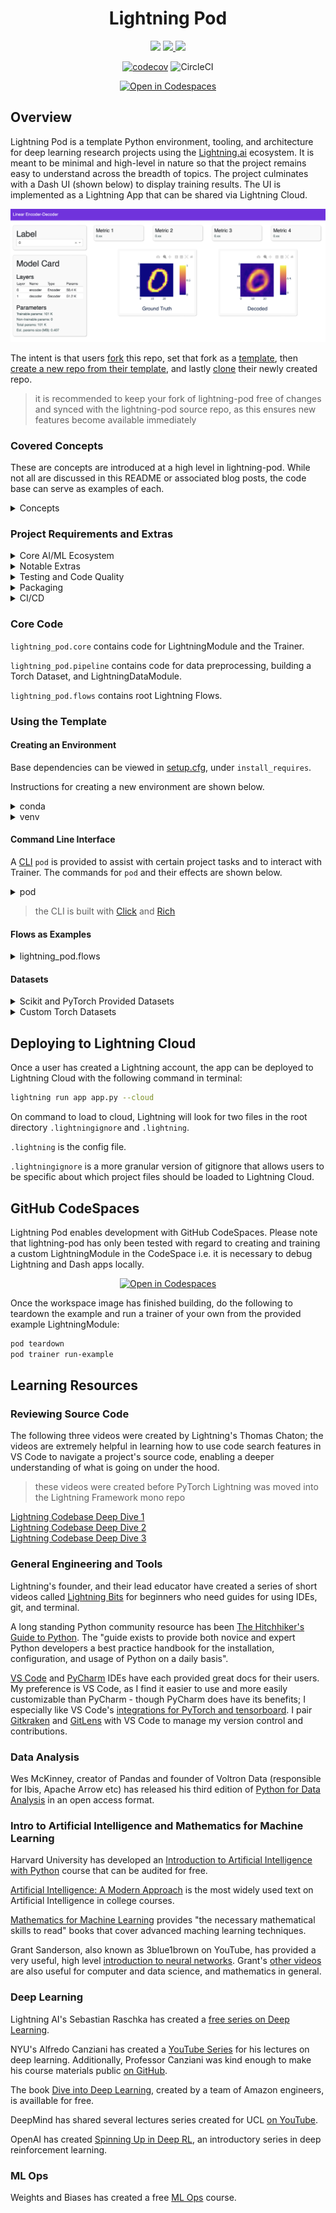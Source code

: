 <!-- # Copyright Justin R. Goheen.
#
# Licensed under the Apache License, Version 2.0 (the "License");
# you may not use this file except in compliance with the License.
# You may obtain a copy of the License at
#
#     http://www.apache.org/licenses/LICENSE-2.0
#
# Unless required by applicable law or agreed to in writing, software
# distributed under the License is distributed on an "AS IS" BASIS,
# WITHOUT WARRANTIES OR CONDITIONS OF ANY KIND, either express or implied.
# See the License for the specific language governing permissions and
# limitations under the License. -->

<div align="center">

# Lightning Pod

![](https://img.shields.io/badge/Python-3776AB?style=for-the-badge&logo=python&logoColor=white)
<a href="https://lightning.ai" ><img src ="https://img.shields.io/badge/-Lightning-792ee5?logo=pytorchlightning&logoColor=white" height="28"/> </a>
[![](https://raw.githubusercontent.com/wandb/assets/main/wandb-github-badge-28-gray.svg)](https://wandb.ai/justingoheen/lightning-examples-optuna?workspace=user-justingoheen)

[![codecov](https://codecov.io/gh/JustinGoheen/lightning-pod/branch/main/graph/badge.svg)](https://codecov.io/gh/JustinGoheen/lightning-pod)
![CircleCI](https://circleci.com/gh/JustinGoheen/lightning-pod.svg?style=shield)

[![Open in Codespaces](https://github.com/codespaces/badge.svg)](https://codespaces.new?repo=JustinGoheen/lightning-pod)

</div>

## Overview

Lightning Pod is a template Python environment, tooling, and architecture for deep learning research projects using the [Lightning.ai](https://lightning.ai) ecosystem. It is meant to be minimal and high-level in nature so that the project remains easy to understand across the breadth of topics. The project culminates with a Dash UI (shown below) to display training results. The UI is implemented as a Lightning App that can be shared via Lightning Cloud.

![](assets/dash_ui.png)

The intent is that users [fork](https://docs.github.com/en/get-started/quickstart/fork-a-repo) this repo, set that fork as a [template](https://docs.github.com/en/repositories/creating-and-managing-repositories/creating-a-template-repository), then [create a new repo from their template](https://docs.github.com/en/repositories/creating-and-managing-repositories/creating-a-repository-from-a-template), and lastly [clone](https://docs.github.com/en/repositories/creating-and-managing-repositories/cloning-a-repository) their newly created repo.

> it is recommended to keep your fork of lightning-pod free of changes and synced with the lightning-pod source repo, as this ensures new features become available immediately

### Covered Concepts

These are concepts are introduced at a high level in lightning-pod. While not all are discussed in this README or associated blog posts, the code base can serve as examples of each.

<details>
  <summary>Concepts</summary>

- _CI/CD_: `.github` and `.circleci` directories contain basic configs for running CircleCI and GitHub Action jobs.
- _Code Quality_: when installed correctly, the project will use pre-commit to format a user's code with [black](https://black.readthedocs.io/en/stable/) and [isort](https://pycqa.github.io/isort/). MyPy and PyTest are also available. Coverage will run pytest for commits to the default branch.
- _Packaging_: The current (Feb 18 2023) version uses methods provided by `setuptools` in `setup.py`, `setup.cfg`, and `pyproject.toml`. Some of these will be consolidated to reflect changes in Lightning to include [`ruff`](https://github.com/charliermarsh/ruff) as a tool. Basic use of `build` and `twine` for distribution via pypi can be found in the following [quickstart](https://setuptools.pypa.io/en/latest/userguide/quickstart.html).
- _AI/ML research project architecture_: while opinionated, this repo does provide a basic structure for research projects, and is certainly suitable for algorithm design research that will rely on datasets provided in torchvision, torchaudio, and torchtext. By architecture, I mean the location of directories such as `data`, `logs`, `models`, and `notebooks`. The source code is contained in `lightning_pod`, it's structure is formed from concepts found in Lightning's core projects, and in React projects given the inclusion of the `pages` module in the source directory and `assets` at root. The provided example does not account for distributed training or training with GPUs; however using PyTorch and PyTorch Lightning is preferable in single machine, CPU environments given neither will force researchers to change their code to accomodate for a specific tensor format (channel first or channel last) as other deep learning libraries may. Changing the correct flags in Trainer will enable distributed training in multi-device environments.
- _Experiment Management_: the project provides example of using [`wandb`](https://wandb.ai/site), [`tensorboard`](https://pytorch.org/tutorials/recipes/recipes/tensorboard_with_pytorch.html), and [`aim`](https://aimstack.io) to log hyperparameter optimization sweeps and training runs. The project also provides and example of using [Optuna](https://optuna.readthedocs.io/en/stable/) as a replacement for wandb's built-in Sweeps.
- _UIs and DataViz_: Any React app will be in a directory of its own at the project's root, and will be structured according to Next or Vite's setup. React apps may be created with a javascript utility or Pynecone.
- _CLIs_: a command line interface entrypoint `pod` serves as an example CLI. It is built with [click](https://click.palletsprojects.com/en/8.1.x/). The code for `pod` is found in `lightning_pod.cli.pod` and it is created in `setup.cfg`'s entry point option.

</details>

### Project Requirements and Extras

<details>
  <summary>Core AI/ML Ecosystem</summary>

These are the base frameworks. Many other tools (numpy, pyarrow etc) are installed as dependencies when installing the core dependencies.

- pytorch-lightning
- lightning-app
- lightning-trainging-studio (HPO)
- torchmetrics
- weights and biases
- optuna
- hydra
- plotly
- dash

</details>

<details>
  <summary>Notable Extras</summary>

These frameworks and libraries are installed when creating an environment from the provided requirements utilities.

- torchserve
- fastapi
- pydantic
- gunicorn
- uvicorn
- click
- rich
- pyarrow
- numpy

</details>

<details>
  <summary>Testing and Code Quality</summary>

- PyTest
- coverage
- MyPy
- Bandit
- Black
- isort
- pre-commit

</details>

<details>
  <summary>Packaging</summary>

- setuptools
- build
- twine

</details>

<details>
  <summary>CI/CD</summary>

- GitHub Actions
- CircleCI

</details>

### Core Code

`lightning_pod.core` contains code for LightningModule and the Trainer.

`lightning_pod.pipeline` contains code for data preprocessing, building a Torch Dataset, and LightningDataModule.

`lightning_pod.flows` contains root Lightning Flows.

### Using the Template

#### Creating an Environment

Base dependencies can be viewed in [setup.cfg](https://github.com/JustinGoheen/lightning-pod/blob/main/setup.cfg), under `install_requires`.

Instructions for creating a new environment are shown below.

<details>
  <summary>conda</summary>

Install [miniconda](https://docs.conda.io/en/latest/miniconda.html) if you do not already have it installed.

> m-series macOS users, it is recommended to use the `Miniconda3 macOS Apple M1 64-bit bash` installation

```sh
cd {{ path to clone }}
conda env create -f environment.yml
conda activate lightning-ai
pip install -e .
# if desired, install extras
pip install -r requirements/extras.txt
{{ set interpreter in IDE }}
```

</details>

<details>
  <summary>venv</summary>

[venv](https://docs.python.org/3/library/venv.html) is not something that needs to be installed; it is part of Python standard.

```sh
cd {{ path to clone }}
python3 -m venv venv/
# to activate on windows
venv\Scripts\activate.bat
# to activate on macos and Unix
source venv/bin/activate
# install lightning-pod
pip install -e .
# if desired, install extras
pip install -r requirements/extras.txt
{{ set interpreter in IDE }}
```

</details>

#### Command Line Interface

A [CLI](https://github.com/JustinGoheen/lightning-pod/blob/main/lightning_pod/cli/console.py) `pod` is provided to assist with certain project tasks and to interact with Trainer. The commands for `pod` and their effects are shown below.

<details>
  <summary>pod</summary>

`pod teardown` will destroy any existing data splits, saved predictions, logs, profilers, checkpoints, and ONNX. <br>

`pod trainer run-sweep` runs the Trainer along with an Optuna trial and logs with wandb. <br>

`pod bug-report` creates a bug report to [submit issues on GitHub](https://github.com/Lightning-AI/lightning/issues) for Lightning. the report is printed to screen in terminal, and generated as a markdown file for easy submission.

`pod seed` will remove boilerplate to allow users to begin their own projects.

Files removed by `pod seed`:

- cached MNIST data found in `data/cache/PodDataset`
- training splits found in `data/training_split`
- saved predictions found in `data/predictions`
- PyTorch Profiler logs found in `logs/profiler`
- TensorBoard logs found in `logs/logger`
- model checkpoints found in `models/checkpoints`
- persisted ONNX model found in `models/onnx`

The flow for creating new checkpoints and an ONNX model from the provided encoder-decoder looks like:

```sh
pod teardown
pod trainer run-hydra
```

Once the new Trainer has finished, the app can be viewed by running the following in terminal:

```sh
lightning run app app.py
```

</details>

> the CLI is built with [Click](https://click.palletsprojects.com/en/8.1.x/) and [Rich](https://github.com/Textualize/rich)

#### Flows as Examples

<details>
    <summary>lightning_pod.flows</summary>

The provided examples are lite introductions to [hydra](https://hydra.cc) and [wandb](https://wandb.ai/site). Examples of hyperparameter optimization with [lightning-training-studio](https://github.com/Lightning-AI/lightning-hpo) and [Optuna](https://optuna.readthedocs.io/en/stable/) will be added soon.

To use the examples, lightning-pod must be installed to your virtual environment. If you've not created a venv, in terminal do:

```bash
python3 -m .venv/
```

then activate with

```bash
source .venv/bin/activate
```

then install lighting-pod with

```bash
pip install -e .
```

## Hydra

Hydra is an open-source Python framework that simplifies the development of research and other complex applications. The key feature is the ability to dynamically create a hierarchical configuration by composition and override it through config files and the command line. The name Hydra comes from its ability to run multiple similar jobs

### Usage

In order to run the hydra example, in terminal do:

```bash
pod trainer run-hydra
```

A training run will start in your terminal and lightning will output information to the terminal.

### Resources

[Docs](https://hydra.cc/docs/intro/)

## Weights and Biases (wandb)

wandb can be used to track and visualize experiments in real time, compare baselines, and iterate quickly on ML projects.

### Usage

You must have a wandb account to use this example.

In order to run the wandb example, in terminal do:

```bash
pod trainer run-wandb
```

A training run will start in your terminal and lightning will output information to the terminal. Results will be synced to the project [`lightning-pod-examples`](https://wandb.ai/justingoheen/lightning-pod-examples) in your wandb account.

### Resources

[Docs](https://docs.wandb.ai/)

## Optuna

Optuna is an automatic hyperparameter optimization software framework, particularly designed for machine learning. It features an imperative, define-by-run style user API. Thanks to our define-by-run API, the code written with Optuna enjoys high modularity, and the user of Optuna can dynamically construct the search spaces for the hyperparameters.

### Usage

The Optuna example also uses wandb. Individuals not familiar with hyperparameter optimization or wandb should start by reviewing the wandb example.

### Resources

[Docs](https://optuna.readthedocs.io/en/stable/reference/index.html) <br>
[Optuna meets WandB](https://medium.com/optuna/optuna-meets-weights-and-biases-58fc6bab893) (a Medium article by the Optuna team) <br>
[PyTorch with Optuna](https://youtu.be/P6NwZVl8ttc) (by PyTorch)
[Optuna with PL](https://github.com/optuna/optuna-examples/blob/main/pytorch/pytorch_lightning_simple.py) (an example by the Optuna team)

</details>

#### Datasets

<details>
  <summary>Scikit and PyTorch Provided Datasets</summary>

If using built-in datasets from [torchvision](https://pytorch.org/vision/stable/datasets.html), [torchaudio](https://pytorch.org/audio/stable/datasets.html), or [Lightning Bolts integration of scikit-learn datasets](https://lightning-bolts.readthedocs.io/en/latest/datamodules/sklearn.html), then creating LightningDataModules should be relatively straight forward, with little to no change necessary for the provided `lightning_pod.pipeline.datamodule`. However, be sure to pay attention to which methods and hooks are available to the respective datasets, and be ready to debug errors in `lightning_pod.pipeline.datamodule` attributed to `lightning_pod.pipeline.dataset`'s differences in hooks after using a dataset other than torchvision's MNIST.

</details>

<details>
  <summary>Custom Torch Datasets</summary>

Depending on scale and complexity, creating your own custom torch dataset can be relatively straight forward. Keep in mind that in doing so, none of the hooks available to the MNIST torch dataset used in the example will be availble to your custom dataset; you must create your own hooks and methods. You can view the source code of PyTorch and Lightning Bolts as examples of how to develop a custom dataset that will be piped to a LightningDatamodule.

A basic custom torch dataset is shown below:

```python
import pandas as pd
import torch
from torch.utils.data import Dataset


class PodDataset(Dataset):
    def __init__(self, features_path, labels_path):
        self.features = pd.read_csv(features_path)
        self.labels = pd.read_csv(labels_path)

    def __len__(self):
        return len(self.labels)

    def __getitem__(self, idx):
        x, y = self.features.iloc[idx], self.labels.iloc[idx]
        return torch.tensor(x, dtype=torch.float32), torch.tensor(y, dtype=torch.float32)
```

You read more on PyTorch datasets and LightningDatamodules by following the links below:

- PyTorch [Datasets](https://pytorch.org/tutorials/beginner/basics/data_tutorial.html#creating-a-custom-dataset-for-your-files)
- Lightning [Datamodules](https://pytorch-lightning.readthedocs.io/en/stable/data/datamodule.html?highlight=datamodule#what-is-a-datamodule)

> LightningDataModules handle DataLoaders; you do not need to follow the DataLoaders portion of the PyTorch tutorial

</details>

## Deploying to Lightning Cloud

Once a user has created a Lightning account, the app can be deployed to Lightning Cloud with the following command in terminal:

```bash
lightning run app app.py --cloud
```

On command to load to cloud, Lightning will look for two files in the root directory `.lightningignore` and `.lightning`.

`.lightning` is the config file.

`.lightningignore` is a more granular version of gitignore that allows users to be specific about which project files should be loaded to Lightning Cloud.

## GitHub CodeSpaces

Lightning Pod enables development with GitHub CodeSpaces. Please note that lightning-pod has only been tested with regard to creating and training a custom LightningModule in the CodeSpace i.e. it is necessary to debug Lightning and Dash apps locally.

<div align="center">

[![Open in Codespaces](https://github.com/codespaces/badge.svg)](https://codespaces.new?repo=JustinGoheen/lightning-pod)

</div>

Once the workspace image has finished building, do the following to teardown the example and run a trainer of your own from the provided example LightningModule:

```sh
pod teardown
pod trainer run-example
```

## Learning Resources

### Reviewing Source Code

The following three videos were created by Lightning's Thomas Chaton; the videos are extremely helpful in learning how to use code search features in VS Code to navigate a project's source code, enabling a deeper understanding of what is going on under the hood.

> these videos were created before PyTorch Lightning was moved into the Lightning Framework mono repo

[Lightning Codebase Deep Dive 1](https://youtu.be/aEeh9ucKUkU) <br>
[Lightning Codebase Deep Dive 2](https://youtu.be/NEpRYqdsm54) <br>
[Lightning Codebase Deep Dive 3](https://youtu.be/x4d4RDNJaZk)

### General Engineering and Tools

Lightning's founder, and their lead educator have created a series of short videos called [Lightning Bits](https://lightning.ai/pages/ai-education/#bits) for beginners who need guides for using IDEs, git, and terminal.

A long standing Python community resource has been [The Hitchhiker's Guide to Python](https://docs.python-guide.org). The "guide exists to provide both novice and expert Python developers a best practice handbook for the installation, configuration, and usage of Python on a daily basis".

[VS Code](https://code.visualstudio.com/docs) and [PyCharm](https://www.jetbrains.com/help/pycharm/installation-guide.html) IDEs have each provided great docs for their users. My preference is VS Code, as I find it easier to use and more easily customizable than PyCharm - though PyCharm does have its benefits; I especially like VS Code's [integrations for PyTorch and tensorboard](https://code.visualstudio.com/docs/datascience/pytorch-support). I pair [Gitkraken](https://www.gitkraken.com) and [GitLens](https://www.gitkraken.com/gitlens) with VS Code to manage my version control and contributions.

### Data Analysis

Wes McKinney, creator of Pandas and founder of Voltron Data (responsible for Ibis, Apache Arrow etc) has released his third edition of [Python for Data Analysis](https://wesmckinney.com/book/) in an open access format.

### Intro to Artificial Intelligence and Mathematics for Machine Learning

Harvard University has developed an [Introduction to Artificial Intelligence with Python](https://www.edx.org/course/cs50s-introduction-to-artificial-intelligence-with-python) course that can be audited for free.

[Artificial Intelligence: A Modern Approach](https://www.google.com/books/edition/_/koFptAEACAAJ?hl=en&sa=X&ved=2ahUKEwj3rILozs78AhV1gIQIHbMWCtsQ8fIDegQIAxBB) is the most widely used text on Artificial Intelligence in college courses.

[Mathematics for Machine Learning](https://mml-book.github.io) provides "the necessary mathematical skills to read" books that cover advanced maching learning techniques.

Grant Sanderson, also known as 3blue1brown on YouTube, has provided a very useful, high level [introduction to neural networks](https://www.3blue1brown.com/topics/neural-networks). Grant's [other videos](https://www.3blue1brown.com/#lessons) are also useful for computer and data science, and mathematics in general.

### Deep Learning

Lightning AI's Sebastian Raschka has created a [free series on Deep Learning](https://lightning.ai/pages/courses/deep-learning-fundamentals/).

NYU's Alfredo Canziani has created a [YouTube Series](https://www.youtube.com/playlist?list=PLLHTzKZzVU9e6xUfG10TkTWApKSZCzuBI) for his lectures on deep learning. Additionally, Professor Canziani was kind enough to make his course materials public [on GitHub](https://github.com/Atcold/NYU-DLSP21).

The book [Dive into Deep Learning](http://d2l.ai/#), created by a team of Amazon engineers, is availlable for free.

DeepMind has shared several lectures series created for UCL [on YouTube](https://www.youtube.com/c/DeepMind/playlists?view=50&sort=dd&shelf_id=9).

OpenAI has created [Spinning Up in Deep RL](https://spinningup.openai.com/en/latest/), an introductory series in deep reinforcement learning.

### ML Ops

Weights and Biases has created a free [ML Ops](https://www.wandb.courses/courses/effective-mlops-model-development) course.
